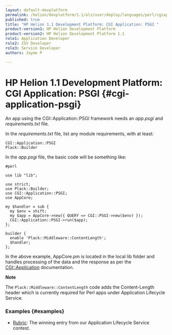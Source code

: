 ```yaml
---
layout: default-devplatform
permalink: /helion/devplatform/1.1/als/user/deploy/languages/perl/cgiapppsgi/
published: true
title: "HP Helion 1.1 Development Platform: CGI Application: PSGI "
product-version1: HP Helion Development Platform
product-version2: HP Helion Development Platform 1.1
role1: Application Developer 
role2: ISV Developer
role3: Service Developer
authors: Jayme P

---
```

<!--PUBLISHED-->

# HP Helion 1.1 Development Platform: CGI Application: PSGI {#cgi-application-psgi}

An app using the CGI::Application::PSGI framework needs an *app.psgi*
and *requirements.txt* file.

In the *requirements.txt* file, list any module requirements, with at
least:

    CGI::Application::PSGI
    Plack::Builder

In the *app.psgi* file, the basic code will be something like:

    #perl

    use lib "lib";

    use strict;
    use Plack::Builder;
    use CGI::Application::PSGI;
    use AppCore;

    my $handler = sub {
      my $env = shift;
      my $app = AppCore->new({ QUERY => CGI::PSGI->new($env) });
      CGI::Application::PSGI->run($app);
    };

    builder {
      enable 'Plack::Middleware::ContentLength';
      $handler;
    };

In the above example, AppCore.pm is located in the local lib folder and
handles processing of the data and the response as per the
[CGI::Application](http://search.cpan.org/~markstos/CGI-Application-4.50/lib/CGI/Application.pm)
documentation.

**Note**

The `Plack::Middleware::ContentLength` code adds the
Content-Length header which is currently required for Perl apps under
Application Lifecycle Service.

### Examples {#examples}

-   [Rubric](https://github.com/Stackato-Apps/rubric): The winning entry from our Application Lifecycle Service contest.
